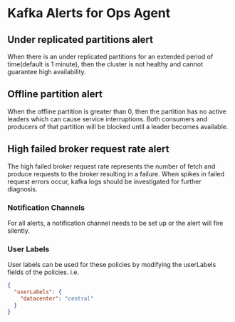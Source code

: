 # Kafka Alerts for Ops Agent

## Under replicated partitions alert
When there is an under replicated partitions for an extended period of time(default is 1 minute), then the cluster is not healthy and cannot guarantee high availability.

## Offline partition alert
When the offline partition is greater than 0, then the partition has no active leaders which can cause service interruptions. Both consumers and producers of that partition will be blocked until a leader becomes available.

## High failed broker request rate alert
The high failed broker request rate represents the number of fetch and produce requests to the broker resulting in a failure. When spikes in failed request errors occur, kafka logs should be investigated for further diagnosis.

### Notification Channels
For all alerts, a notification channel needs to be set up or the alert will fire silently.

### User Labels
User labels can be used for these policies by modifying the userLabels fields of the policies. i.e.

```json
{ 
  "userLabels": {
    "datacenter": "central"
  }
}
```
